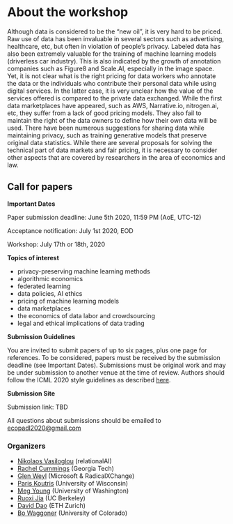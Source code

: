 
# About the workshop #

Although data is considered to be the “new oil”, it is very hard to be priced. Raw use of data has been invaluable in several sectors such as advertising, healthcare, etc, but often in violation of people’s privacy. Labeled data has also been extremely valuable for the training of machine learning models (driverless car industry). This is also indicated by the growth of annotation companies such as Figure8 and Scale.AI, especially in the image space. Yet, it is not clear what is the right pricing for data workers who annotate the data or the individuals who contribute their personal data while using digital services. In the latter case, it is very unclear how the value of the services offered is compared to the private data exchanged.  While the first data marketplaces have appeared, such as AWS, Narrative.io, nitrogen.ai, etc, they suffer from a lack of good pricing models. They also fail to maintain the right of the data owners to define how their own data will be used. There have been numerous suggestions for sharing data while maintaining privacy, such as training generative models that preserve original data statistics.
While there are several proposals for solving the technical part of data markets and fair pricing, it is necessary to consider other aspects that are covered by researchers in the area of economics and law. 

## Call for papers ##

**Important Dates**

Paper submission deadline: June 5th 2020, 11:59 PM (AoE, UTC-12)

Acceptance notification: July 1st 2020, EOD

Workshop: July 17th or 18th, 2020

**Topics of interest** 

- privacy-preserving machine learning methods
- algorithmic economics
- federated learning
- data policies, AI ethics
- pricing of machine learning models 
- data marketplaces
- the economics of data labor and crowdsourcing
- legal and ethical implications of data trading

**Submission Guidelines**

You are invited to submit papers of up to six pages, plus one page for references. To be considered, papers must be received by the submission deadline (see Important Dates). Submissions must be original work and may be under submission to another venue at the time of review. Authors should follow the ICML 2020 style guidelines as described [here](https://icml.cc/Conferences/2020/StyleAuthorInstructions). 

**Submission Site**

Submission link: TBD

All questions about submissions should be emailed to [ecopadl2020@gmail.com](mailto:ecopadl2020@gmail.com)


### Organizers ####
- [Nikolaos Vasiloglou](https://www.linkedin.com/in/vasiloglou) (relationalAI)
- [Rachel Cummings](https://pwp.gatech.edu/rachel-cummings/) 	(Georgia Tech)
- [Glen Weyl](http://glenweyl.com/)	(Microsoft & RadicalXChange)
- [Paris Koutris](http://pages.cs.wisc.edu/~paris/)  (University of Wisconsin)  		
- [Meg Young](https://ischool.uw.edu/people/phd/profile/megyoung)	(University of Washington)
- [Ruoxi Jia](https://ruoxijia.github.io/) (UC Berkeley)
- [David Dao](https://daviddao.org/) (ETH Zurich)	
- [Bo Waggoner](https://www.bowaggoner.com/)	(University of Colorado)	


